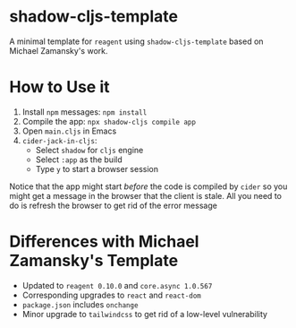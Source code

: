 # shadow-cljs-template #

A minimal template for `reagent` using `shadow-cljs-template` based on
Michael Zamansky's work.

# How to Use it #

1. Install `npm` messages: `npm install`
2. Compile the app: `npx shadow-cljs compile app`
3. Open `main.cljs` in Emacs
4. `cider-jack-in-cljs`:
   * Select `shadow` for `cljs` engine
   * Select `:app` as the build
   * Type `y` to start a browser session
   
Notice that the app might start *before* the code is compiled by
`cider` so you might get a message in the browser that the client is
stale. All you need to do is refresh the browser to get rid of the
error message

# Differences with Michael Zamansky's Template #

* Updated to `reagent 0.10.0` and `core.async 1.0.567`
* Corresponding upgrades to `react` and `react-dom`
* `package.json` includes `onchange`
* Minor upgrade to `tailwindcss` to get rid of a low-level
  vulnerability

